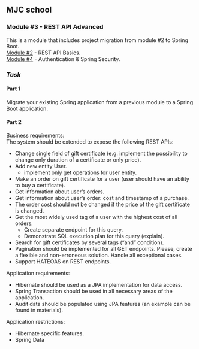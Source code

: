 ## MJC school

### Module #3 - REST API Advanced

This is a module that includes project migration from module #2 to Spring Boot.  
[Module #2](https://github.com/lainng/gift-sertificate) - REST API Basics.  
[Module #4](https://github.com/lainng/gift-certificate-security) - Authentication & Spring Security.

### *Task*

#### Part 1
Migrate your existing Spring application from a previous module to a Spring Boot application.

#### Part 2
Business requirements:  
The system should be extended to expose the following REST APIs:
- Change single field of gift certificate (e.g. implement the possibility to change only duration of a certificate or only price).
- Add new entity User.
  - implement only get operations for user entity.
- Make an order on gift certificate for a user (user should have an ability to buy a certificate).
- Get information about user’s orders.
- Get information about user’s order: cost and timestamp of a purchase.
- The order cost should not be changed if the price of the gift certificate is changed.
- Get the most widely used tag of a user with the highest cost of all orders.
  - Create separate endpoint for this query.
  - Demonstrate SQL execution plan for this query (explain).
- Search for gift certificates by several tags (“and” condition).
- Pagination should be implemented for all GET endpoints. Please, create a flexible and non-erroneous solution. Handle all exceptional cases.
- Support HATEOAS on REST endpoints.

Application requirements:
- Hibernate should be used as a JPA implementation for data access.
- Spring Transaction should be used in all necessary areas of the application.
- Audit data should be populated using JPA features (an example can be found in materials).

Application restrictions:
- Hibernate specific features.
- Spring Data
